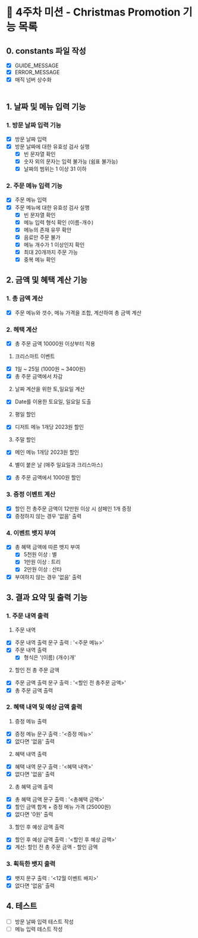 # 📝 4주차 미션 - Christmas Promotion 기능 목록

## 0. constants 파일 작성

- [x] GUIDE_MESSAGE
- [x] ERROR_MESSAGE
- [x] 매직 넘버 상수화<br /><br />

## 1. 날짜 및 메뉴 입력 기능

### 1. 방문 날짜 입력 기능

- [x] 방문 날짜 입력
- [x] 방문 날짜에 대한 유효성 검사 실행
  - [x] 빈 문자열 확인
  - [x] 숫자 외의 문자는 입력 불가능 (쉼표 불가능)
  - [x] 날짜의 범위는 1 이상 31 이하

### 2. 주문 메뉴 입력 기능

- [x] 주문 메뉴 입력
- [x] 주문 메뉴에 대한 유효성 검사 실행
  - [x] 빈 문자열 확인
  - [x] 메뉴 입력 형식 확인 (이름-개수)
  - [x] 메뉴의 존재 유무 확안
  - [x] 음료만 주문 불가
  - [x] 메뉴 개수가 1 이상인지 확인
  - [x] 최대 20개까지 주문 가능
  - [x] 중복 메뉴 확인

## 2. 금액 및 혜택 계산 기능

### 1. 총 금액 계산

- [x] 주문 메뉴와 갯수, 메뉴 가격을 조합, 계산하여 총 금액 계산

### 2. 헤택 계산

- [x] 총 주문 금액 10000원 이상부터 적용

1.  크리스마트 이벤트

- [x] 1일 ~ 25일 (1000원 ~ 3400원)
- [x] 총 주문 금액에서 차감

2. 날짜 계산을 위한 토,일요일 계산

- [x] Date를 이용한 토요일, 일요일 도출

2. 평일 할인

- [x] 디저트 메뉴 1개당 2023원 할인

3. 주말 할인

- [x] 메인 메뉴 1개당 2023원 할인

4. 별이 붙은 날 (매주 일요일과 크리스마스)

- [x] 총 주문 금액에서 1000원 할인

### 3. 증정 이벤트 계산

- [x] 할인 전 총주문 금액이 12만원 이상 시 샴페인 1개 증정
- [x] 증정하지 않는 경우 '없음' 출력

### 4. 이벤트 뱃지 부여

- [x] 총 혜택 금액에 따른 뱃지 부여
  - [x] 5천원 이상 : 별
  - [x] 1만원 이상 : 트리
  - [x] 2만원 이상 : 산타
- [x] 부여하지 않는 경우 '없음' 출력

## 3. 결과 요약 및 출력 기능

### 1. 주문 내역 출력

1. 주문 내역

- [x] 주문 내역 출력 문구 출력 : '<주문 메뉴>'
- [x] 주문 내역 출력
  - [x] 형식은 '(이름) (개수)개'

2. 할인 전 총 주문 금액

- [x] 주문 금액 출력 문구 출력 : '<할인 전 총주문 금액>'
- [x] 총 주문 금액 출력

### 2. 혜택 내역 및 예상 금액 출력

1. 증정 메뉴 출력

- [x] 증정 메뉴 문구 출력 : '<증정 메뉴>'
- [x] 없다면 '없음' 출력

2. 혜택 내역 출력

- [x] 혜택 내역 문구 출력 : '<혜택 내역>'
- [x] 없다면 '없음' 출력

2. 총 혜택 금액 출력

- [x] 총 혜택 금액 문구 출력 : '<총혜택 금액>'
- [x] 할인 금액 합계 + 증정 메뉴 가격 (25000원)
- [x] 없다면 '0원' 출력

3. 할인 후 예상 금액 출력

- [x] 할인 후 예상 금액 출력 : '<할인 후 예상 금액>'
- [x] 계산: 할인 전 총 주문 금액 - 할인 금액

### 3. 획득한 뱃지 출력

- [x] 뱃지 문구 출력 : '<12월 이벤트 배지>'
- [x] 없다면 '없음' 출력

## 4. 테스트

- [ ] 방문 날짜 입력 테스트 작성
- [ ] 메뉴 입력 테스트 작성

<br /><br />
